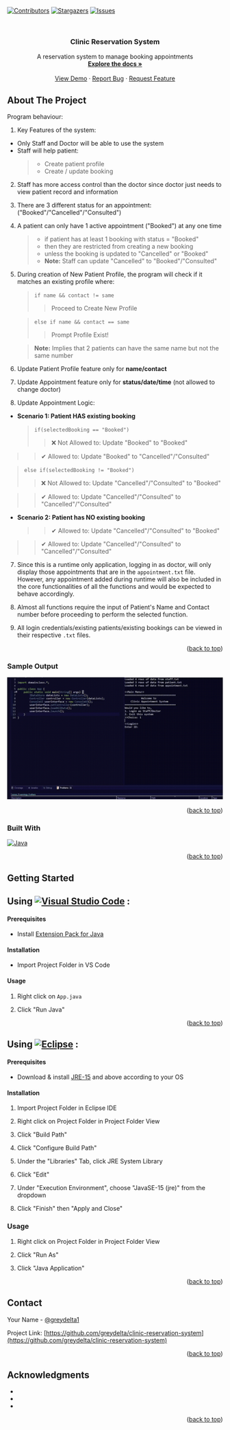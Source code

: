 <div id="top"></div>

[![Contributors][contributors-shield]][contributors-url] [![Stargazers][stars-shield]][stars-url] [![Issues][issues-shield]][issues-url]

<br />
<div align="center">

<h3 align="center">Clinic Reservation System</h3>

  <p align="center">
    A reservation system to manage booking appointments
    <br />
    <a href="https://github.com/greydelta/clinic-reservation-system"><strong>Explore the docs »</strong></a>
    <br />
    <br />
    <a href="https://github.com/greydelta/clinic-reservation-system">View Demo</a>
    ·
    <a href="https://github.com/greydelta/clinic-reservation-system/issues">Report Bug</a>
    ·
    <a href="https://github.com/greydelta/clinic-reservation-system/issues">Request Feature</a>
  </p>
</div>

<!-- ABOUT THE PROJECT -->

## About The Project

Program behaviour:

1. Key Features of the system:

- Only Staff and Doctor will be able to use the system
- Staff will help patient:
  > - Create patient profile
  > - Create / update booking

2. Staff has more access control than the doctor since doctor just needs to view patient record and information

3. There are 3 different status for an appointment: ("Booked"/"Cancelled"/"Consulted")

4. A patient can only have 1 active appointment ("Booked") at any one time

   > - if patient has at least 1 booking with status = "Booked"
   > - then they are restricted from creating a new booking
   > - unless the booking is updated to "Cancelled" or "Booked"
   > - **Note:** Staff can update "Cancelled" to "Booked"/"Consulted"

5. During creation of New Patient Profile, the program will check if it matches an existing profile where:

   > `if name && contact != same`
   >
   > > Proceed to Create New Profile

   > `else if name && contact == same`
   >
   > > Prompt Profile Exist!

   > **Note:** Implies that 2 patients can have the same name but not the same number

6. Update Patient Profile feature only for **name/contact**
7. Update Appointment feature only for **status/date/time** (not allowed to change doctor)
8. Update Appointment Logic:

- **Scenario 1: Patient HAS existing booking**
  > `if(selectedBooking == "Booked")`
  >
  > > ❌ Not Allowed to: Update "Booked" to "Booked"

> > ✔ Allowed to: Update "Booked" to "Cancelled"/"Consulted"

> `else if(selectedBooking != "Booked")`
>
> > ❌ Not Allowed to: Update "Cancelled"/"Consulted" to "Booked"

> > ✔ Allowed to: Update "Cancelled"/"Consulted" to "Cancelled"/"Consulted"

- **Scenario 2: Patient has NO existing booking**
  > > ✔ Allowed to: Update "Cancelled"/"Consulted" to "Booked"

> > ✔ Allowed to: Update "Cancelled"/"Consulted" to "Cancelled"/"Consulted"

7. Since this is a runtime only application, logging in as doctor, will only display those appointments that are in the `appointment.txt` file. However, any appointment added during runtime will also be included in the core functionalities of all the functions and would be expected to behave accordingly.

8. Almost all functions require the input of Patient's Name and Contact number before proceeding to perform the selected function.

9. All login credentials/existing patients/existing bookings can be viewed in their respective `.txt` files.

<p align="right">(<a href="#top">back to top</a>)</p>

### Sample Output

[![program sample output 1][product-video]](#)

<p align="right">(<a href="#top">back to top</a>)</p>

### Built With

[![Java](https://img.shields.io/badge/java-%23ED8B00.svg?style=for-the-badge&logo=java&logoColor=white)](https://www.java.com/en/)

<p align="right">(<a href="#top">back to top</a>)</p>

## Getting Started

## Using [![Visual Studio Code](https://img.shields.io/badge/Visual%20Studio%20Code-0078d7.svg?style=for-the-badge&logo=visual-studio-code&logoColor=white)](https://www.eclipse.org/ide/) :

#### Prerequisites

- Install [Extension Pack for Java](vscode:extension/vscjava.vscode-java-pack)

#### Installation

- Import Project Folder in VS Code

#### Usage

1. Right click on `App.java`

1. Click "Run Java"

<p align="right">(<a href="#top">back to top</a>)</p>

## Using [![Eclipse](https://img.shields.io/badge/Eclipse-FE7A16.svg?style=for-the-badge&logo=Eclipse&logoColor=white)](https://www.eclipse.org/ide/) :

#### Prerequisites

- Download & install [JRE-15](https://www.oracle.com/java/technologies/javase/jdk15-archive-downloads.html) and above according to your OS

#### Installation

1. Import Project Folder in Eclipse IDE

1. Right click on Project Folder in Project Folder View

1. Click "Build Path"

1. Click "Configure Build Path"

1. Under the "Libraries" Tab, click JRE System Library

1. Click "Edit"

1. Under "Execution Environment", choose "JavaSE-15 (jre)" from the dropdown

1. Click "Finish" then "Apply and Close"

### Usage

1. Right click on Project Folder in Project Folder View

1. Click "Run As"

1. Click "Java Application"

<p align="right">(<a href="#top">back to top</a>)</p>

## Contact

Your Name - [@greydelta1](https://twitter.com/greydelta1)

Project Link: [https://github.com/greydelta/clinic-reservation-system](https://github.com/greydelta/clinic-reservation-system)

<p align="right">(<a href="#top">back to top</a>)</p>

<!-- ACKNOWLEDGMENTS -->

## Acknowledgments

- []()
- []()
- []()

<p align="right">(<a href="#top">back to top</a>)</p>

<!-- MARKDOWN LINKS & IMAGES -->
<!-- https://www.markdownguide.org/basic-syntax/#reference-style-links -->

[contributors-shield]: https://img.shields.io/github/contributors/greydelta/clinic-reservation-system.svg?style=for-the-badge
[contributors-url]: https://github.com/greydelta/clinic-reservation-system/graphs/contributors
[stars-shield]: https://img.shields.io/github/stars/greydelta/clinic-reservation-system.svg?style=for-the-badge
[stars-url]: https://github.com/greydelta/clinic-reservation-system/stargazers
[issues-shield]: https://img.shields.io/github/issues/greydelta/clinic-reservation-system.svg?style=for-the-badge
[issues-url]: https://github.com/greydelta/clinic-reservation-system/issues
[product-screenshot]: images/visual.png
[product-video]: resources/video.gif
